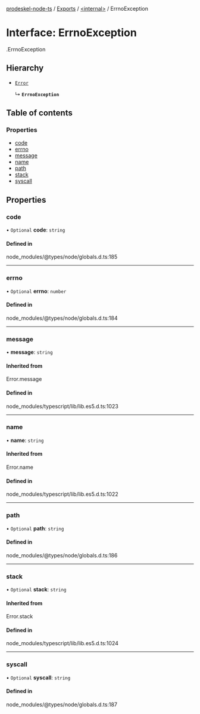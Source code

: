 [prodeskel-node-ts](../README.md) / [Exports](../modules.md) / [<internal\>](../modules/internal_.md) / ErrnoException

# Interface: ErrnoException

[<internal>](../modules/internal_.md).ErrnoException

## Hierarchy

- [`Error`](../modules/internal_.md#error)

  ↳ **`ErrnoException`**

## Table of contents

### Properties

- [code](internal_.ErrnoException.md#code)
- [errno](internal_.ErrnoException.md#errno)
- [message](internal_.ErrnoException.md#message)
- [name](internal_.ErrnoException.md#name)
- [path](internal_.ErrnoException.md#path)
- [stack](internal_.ErrnoException.md#stack)
- [syscall](internal_.ErrnoException.md#syscall)

## Properties

### code

• `Optional` **code**: `string`

#### Defined in

node_modules/@types/node/globals.d.ts:185

___

### errno

• `Optional` **errno**: `number`

#### Defined in

node_modules/@types/node/globals.d.ts:184

___

### message

• **message**: `string`

#### Inherited from

Error.message

#### Defined in

node_modules/typescript/lib/lib.es5.d.ts:1023

___

### name

• **name**: `string`

#### Inherited from

Error.name

#### Defined in

node_modules/typescript/lib/lib.es5.d.ts:1022

___

### path

• `Optional` **path**: `string`

#### Defined in

node_modules/@types/node/globals.d.ts:186

___

### stack

• `Optional` **stack**: `string`

#### Inherited from

Error.stack

#### Defined in

node_modules/typescript/lib/lib.es5.d.ts:1024

___

### syscall

• `Optional` **syscall**: `string`

#### Defined in

node_modules/@types/node/globals.d.ts:187
